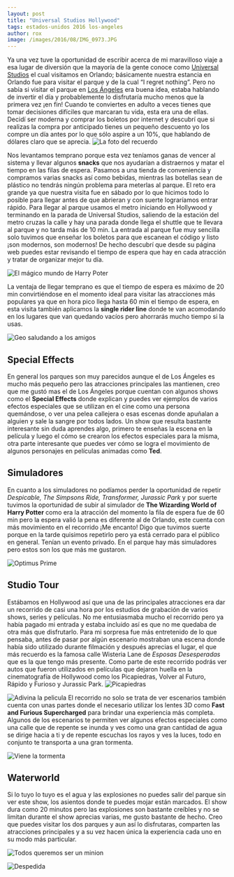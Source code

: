 ```yaml
---
layout: post
title: "Universal Studios Hollywood"
tags: estados-unidos 2016 los-angeles
author: rox
image: /images/2016/08/IMG_0973.JPG
---
```

Ya una vez tuve la oportunidad de escribir acerca de mi maravilloso viaje a esa lugar de diversión que la mayoría de la gente conoce como [Universal Studios](/universal-studios-orlando/) el cual visitamos en Orlando; básicamente nuestra estancia en Orlando fue para visitar el parque y de la cual “I regret nothing”.
Pero no sabía si visitar el parque en [Los Ángeles](/tag/los-angeles) era buena idea, estaba hablando de invertir el día y probablemente lo disfrutaría mucho menos que la primera vez ¡en fin! Cuando te conviertes en adulto a veces tienes que tomar decisiones difíciles que marcaran tu vida, esta era una de ellas. Decidí ser moderna y comprar los boletos por internet y descubrí que si realizas la compra por anticipado tienes un pequeño descuento yo los compre un día antes por lo que sólo aspire a un 10%, que hablando de dólares claro que se aprecia.
![La foto del recuerdo](/images/2016/08/IMG_0956.JPG)

Nos levantamos temprano porque esta vez teníamos ganas de vencer al sistema y llevar algunos **snacks** que nos ayudarían a distraernos y matar el tiempo en las filas de espera. Pasamos a una tienda de conveniencia y compramos varias snacks así como bebidas, mientras las botellas sean de plástico no tendrás ningún problema para meterlas al parque. El reto era grande ya que nuestra visita fue en sábado por lo que hicimos todo lo posible para llegar antes de que abrieran y con suerte lograríamos entrar rápido. 
Para llegar al parque usamos el metro iniciando en Hollywood y terminando en la parada de Universal Studios, saliendo de la estación del metro cruzas la calle y hay una parada donde llega el shuttle que te llevara al parque y no tarda más de 10 min. La entrada al parque fue muy sencilla solo tuvimos que enseñar los boletos para que escanean el código y listo ¡son modernos, son modernos! De hecho descubrí que desde su página web puedes estar revisando el tiempo de espera que hay en cada atracción y tratar de organizar mejor tu día.

![El mágico mundo de Harry Poter](/images/2016/08/IMG_1130.JPG)

La ventaja de llegar temprano es que el tiempo de espera es máximo de 20 min convirtiéndose en el momento ideal para visitar las atracciones más populares ya que en hora pico llega hasta 60 min el tiempo de espera, en esta visita también aplicamos la **single rider line** donde te van acomodando en los lugares que van quedando vacíos pero ahorrarás mucho tiempo si la usas.

![Geo saludando a los amigos](/images/2016/08/IMG_0980.JPG)

## Special Effects 
En general los parques son muy parecidos aunque el de Los Ángeles es mucho más pequeño pero las atracciones principales las mantienen, creo que me gustó mas el de Los Ángeles porque cuentan con algunos shows como el **Special Effects** donde explican y puedes ver ejemplos de varios  efectos especiales que se utilizan en el cine como una persona quemándose, o ver una pelea callejera  o esas escenas donde apuñalan a alguien y sale la sangre por todos lados. Un show que resulta bastante interesante sin duda aprendes algo, primero te enseñas la escena en la película y luego el cómo se crearon los efectos especiales para la misma, otra parte interesante que puedes ver cómo se logra el movimiento de algunos personajes en películas animadas como **Ted**.

## Simuladores
En cuanto a los simuladores no podíamos perder la oportunidad de repetir *Despicable, The Simpsons Ride, Transformer, Jurassic Park* y por suerte tuvimos la oportunidad de subir al simulador de **The Wizarding World of Harry Potter** como era la atracción del momento la fila de espera fue de 60 min pero la espera valió la pena es diferente al de Orlando, este cuenta con más movimiento en el recorrido ¡Me encanto! Digo que tuvimos suerte porque en la tarde quisimos repetirlo pero ya está cerrado para el público en general. Tenían un evento privado. En el parque hay más simuladores pero estos son los que más me gustaron.

![Optimus Prime](/images/2016/08/IMG_1106.JPG)

## Studio Tour
Estábamos en Hollywood así que una de las principales atracciones era dar un recorrido de casi una hora por los estudios de grabación de varios shows, series y películas. No me entusiasmaba mucho el recorrido pero ya había pagado mi entrada y estaba incluido así es que no me quedaba de otra más que disfrutarlo. Para mi sorpresa fue más entretenido de lo que pensaba, antes de pasar por algún escenario mostraban una escena donde había sido utilizado durante filmación y después aprecias el lugar,  el que más recuerdo es la famosa calle Wisteria Lane de *Esposas Desesperadas* que es la que tengo más presente. Como parte de este recorrido podrás ver autos que fueron utilizados en películas que dejaron huella en la cinematografía de Hollywood  como los Picapiedras, Volver al Futuro, Rápido y Furioso y Jurassic Park.
![Picapiedras](/images/2016/08/IMG_1026.JPG)

![Adivina la pelicula](/images/2016/08/IMG_1009.JPG)
El recorrido no solo se trata de ver escenarios también cuenta con unas partes donde el necesario utilizar los lentes 3D como **Fast and Furious Supercharged** para brindar una experiencia más completa. Algunos de los escenarios te permiten ver algunos efectos especiales como una calle que de repente se inunda y ves como una gran cantidad de agua se dirige hacia a ti y de repente escuchas los rayos y ves la luces, todo en conjunto te transporta a una gran tormenta.

![Viene la tormenta](/images/2016/08/IMG_1047.JPG)

## Waterworld
Si lo tuyo lo tuyo es el agua y las explosiones no puedes salir del parque sin ver este show, los asientos donde te puedes mojar están marcados. El show dura como 20 minutos pero las explosiones son bastante creíbles y no se limitan durante el show aprecias varias, me gusto bastante de hecho.
Creo que puedes visitar los dos parques y aun así lo disfrutaras, comparten las atracciones principales y a su vez hacen única la experiencia cada uno en su modo más particular. 

![Todos queremos ser un minion](/images/2016/08/IMG_1174.JPG)

![Despedida](/images/2016/08/IMG_1202.JPG)
